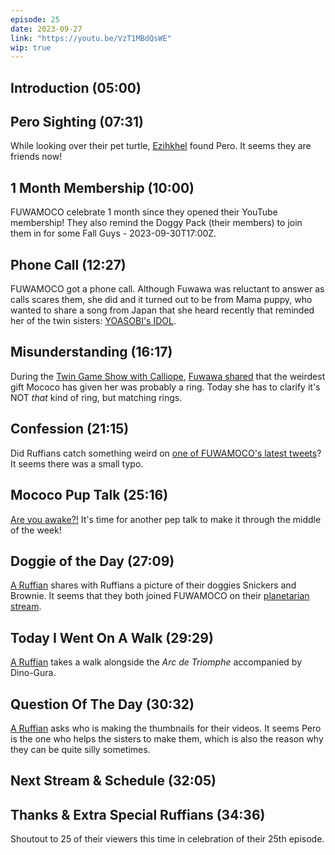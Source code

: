 ```yaml
---
episode: 25
date: 2023-09-27
link: "https://youtu.be/VzT1MBdQsWE"
wip: true
---
```


## Introduction (05:00)

## Pero Sighting (07:31)

While looking over their pet turtle, [Ezihkhel](https://twitter.com/Ezihkhel/status/1706153654162686322) found Pero. It seems they are friends now!

## 1 Month Membership (10:00)

FUWAMOCO celebrate 1 month since they opened their YouTube membership! They also remind the Doggy Pack (their members) to join them in for some Fall Guys - 2023-09-30T17:00Z.

## Phone Call (12:27)

FUWAMOCO got a phone call. Although Fuwawa was reluctant to answer as calls scares them, she did and it turned out to be from Mama puppy, who wanted to share a song from Japan that she heard recently that reminded her of the twin sisters: [YOASOBI's IDOL](https://youtu.be/ZRtdQ81jPUQ).

## Misunderstanding (16:17)

During the [Twin Game Show with Calliope](https://youtu.be/VoubQMAXv-A), [Fuwawa shared](https://youtu.be/VoubQMAXv-A?t=4112) that the weirdest gift Mococo has given her was probably a ring. Today she has to clarify it's NOT *that* kind of ring, but matching rings.

## Confession (21:15)

Did Ruffians catch something weird on [one of FUWAMOCO's latest tweets](https://twitter.com/FUWAMOCO_en/status/1706893840765034633)? It seems there was a small typo.

## Mococo Pup Talk (25:16)

[Are you awake?!](https://youtu.be/VzT1MBdQsWE?t=1544) It's time for another pep talk to make it through the middle of the week!

## Doggie of the Day (27:09)

[A Ruffian](https://twitter.com/cjlim168/status/1705024424607715619) shares with Ruffians a picture of their doggies Snickers and Brownie. It seems that they both joined FUWAMOCO on their [planetarian stream](https://youtu.be/zODW5RqQ6Z0).

## Today I Went On A Walk (29:29)

[A Ruffian](https://twitter.com/Ztynz1/status/1706631320854487483) takes a walk alongside the *Arc de Triomphe* accompanied by Dino-Gura.

## Question Of The Day (30:32)

[A Ruffian](https://twitter.com/warchris2/status/1706148829517566286) asks who is making the thumbnails for their videos. It seems Pero is the one who helps the sisters to make them, which is also the reason why they can be quite silly sometimes.

## Next Stream & Schedule (32:05)

## Thanks & Extra Special Ruffians (34:36)

Shoutout to 25 of their viewers this time in celebration of their 25th episode.
